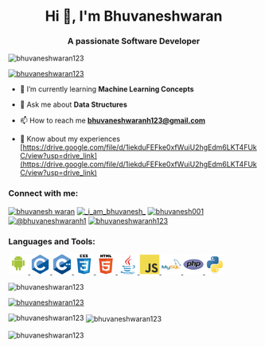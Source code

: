 <h1 align="center">Hi 👋, I'm Bhuvaneshwaran</h1>
<h3 align="center">A passionate Software Developer</h3>

<p align="left"> <img src="https://komarev.com/ghpvc/?username=bhuvaneshwaran123&label=Profile%20views&color=0e75b6&style=flat" alt="bhuvaneshwaran123" /> </p>

<p align="left"> <a href="https://github.com/ryo-ma/github-profile-trophy"><img src="https://github-profile-trophy.vercel.app/?username=bhuvaneshwaran123" alt="bhuvaneshwaran123" /></a> </p>

- 🌱 I’m currently learning **Machine Learning Concepts**

- 💬 Ask me about **Data Structures**

- 📫 How to reach me **bhuvaneshwaranh123@gmail.com**

- 📄 Know about my experiences [https://drive.google.com/file/d/1iekduFEFke0xfWuiU2hgEdm6LKT4FUkC/view?usp=drive_link](https://drive.google.com/file/d/1iekduFEFke0xfWuiU2hgEdm6LKT4FUkC/view?usp=drive_link)

<h3 align="left">Connect with me:</h3>
<p align="left">
<a href="https://linkedin.com/in/bhuvanesh waran" target="blank"><img align="center" src="https://raw.githubusercontent.com/rahuldkjain/github-profile-readme-generator/master/src/images/icons/Social/linked-in-alt.svg" alt="bhuvanesh waran" height="30" width="40" /></a>
<a href="https://instagram.com/_i_am_bhuvanesh_" target="blank"><img align="center" src="https://raw.githubusercontent.com/rahuldkjain/github-profile-readme-generator/master/src/images/icons/Social/instagram.svg" alt="_i_am_bhuvanesh_" height="30" width="40" /></a>
<a href="https://www.codechef.com/users/bhuvanesh001" target="blank"><img align="center" src="https://cdn.jsdelivr.net/npm/simple-icons@3.1.0/icons/codechef.svg" alt="bhuvanesh001" height="30" width="40" /></a>
<a href="https://www.hackerrank.com/@bhuvaneshwaranh1" target="blank"><img align="center" src="https://raw.githubusercontent.com/rahuldkjain/github-profile-readme-generator/master/src/images/icons/Social/hackerrank.svg" alt="@bhuvaneshwaranh1" height="30" width="40" /></a>
<a href="https://www.leetcode.com/bhuvaneshwaranh123" target="blank"><img align="center" src="https://raw.githubusercontent.com/rahuldkjain/github-profile-readme-generator/master/src/images/icons/Social/leet-code.svg" alt="bhuvaneshwaranh123" height="30" width="40" /></a>
</p>

<h3 align="left">Languages and Tools:</h3>
<p align="left"> <a href="https://developer.android.com" target="_blank" rel="noreferrer"> <img src="https://raw.githubusercontent.com/devicons/devicon/master/icons/android/android-original-wordmark.svg" alt="android" width="40" height="40"/> </a> <a href="https://www.cprogramming.com/" target="_blank" rel="noreferrer"> <img src="https://raw.githubusercontent.com/devicons/devicon/master/icons/c/c-original.svg" alt="c" width="40" height="40"/> </a> <a href="https://www.w3schools.com/cpp/" target="_blank" rel="noreferrer"> <img src="https://raw.githubusercontent.com/devicons/devicon/master/icons/cplusplus/cplusplus-original.svg" alt="cplusplus" width="40" height="40"/> </a> <a href="https://www.w3schools.com/css/" target="_blank" rel="noreferrer"> <img src="https://raw.githubusercontent.com/devicons/devicon/master/icons/css3/css3-original-wordmark.svg" alt="css3" width="40" height="40"/> </a> <a href="https://www.w3.org/html/" target="_blank" rel="noreferrer"> <img src="https://raw.githubusercontent.com/devicons/devicon/master/icons/html5/html5-original-wordmark.svg" alt="html5" width="40" height="40"/> </a> <a href="https://www.java.com" target="_blank" rel="noreferrer"> <img src="https://raw.githubusercontent.com/devicons/devicon/master/icons/java/java-original.svg" alt="java" width="40" height="40"/> </a> <a href="https://developer.mozilla.org/en-US/docs/Web/JavaScript" target="_blank" rel="noreferrer"> <img src="https://raw.githubusercontent.com/devicons/devicon/master/icons/javascript/javascript-original.svg" alt="javascript" width="40" height="40"/> </a> <a href="https://www.mysql.com/" target="_blank" rel="noreferrer"> <img src="https://raw.githubusercontent.com/devicons/devicon/master/icons/mysql/mysql-original-wordmark.svg" alt="mysql" width="40" height="40"/> </a> <a href="https://www.php.net" target="_blank" rel="noreferrer"> <img src="https://raw.githubusercontent.com/devicons/devicon/master/icons/php/php-original.svg" alt="php" width="40" height="40"/> </a> <a href="https://www.python.org" target="_blank" rel="noreferrer"> <img src="https://raw.githubusercontent.com/devicons/devicon/master/icons/python/python-original.svg" alt="python" width="40" height="40"/> </a> </p>

<p align="left"> <img src="https://komarev.com/ghpvc/?username=bhuvaneshwaran123&label=Profile%20views&color=0e75b6&style=flat" alt="bhuvaneshwaran123" /> </p>

<p align="left"> <a href="https://github.com/ryo-ma/github-profile-trophy"><img src="https://github-profile-trophy.vercel.app/?username=bhuvaneshwaran123" alt="bhuvaneshwaran123" /></a> </p>

<p><img align="left" src="https://github-readme-stats.vercel.app/api/top-langs?username=bhuvaneshwaran123&show_icons=true&locale=en&layout=compact" alt="bhuvaneshwaran123" /></p>

<p>&nbsp;<img align="center" src="https://github-readme-stats.vercel.app/api?username=bhuvaneshwaran123&show_icons=true&locale=en" alt="bhuvaneshwaran123" /></p>

<p><img align="center" src="https://github-readme-streak-stats.herokuapp.com/?user=bhuvaneshwaran123&" alt="bhuvaneshwaran123" /></p>
